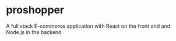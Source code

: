 # proshopper
A full stack E-commerce application with React on the front end and Node.js in the backend

